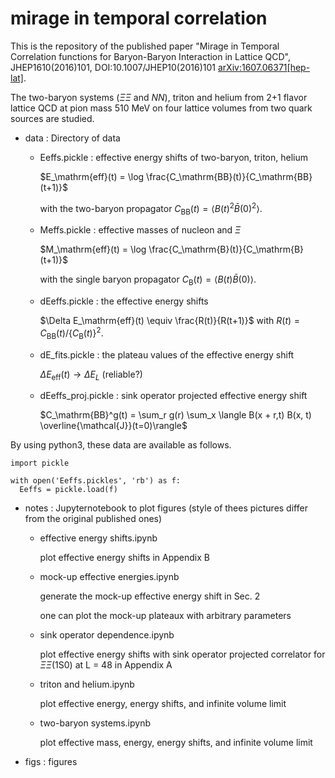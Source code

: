 # mirage in temporal correlation

This is the repository of the published paper
 "Mirage in Temporal Correlation functions for Baryon-Baryon
Interaction in Lattice QCD", JHEP1610(2016)101,
DOI:10.1007/JHEP10(2016)101 [arXiv:1607.06371[hep-lat]](https://arxiv.org/abs/1607.06371).

The two-baryon systems ($\Xi\Xi$ and $NN$), triton and helium from 2+1 flavor lattice QCD
at pion mass 510 MeV on four lattice volumes from two quark sources are studied.

* data : Directory of data
  + Eeffs.pickle : effective energy shifts of two-baryon, triton, helium

    $E_\mathrm{eff}(t) = \log \frac{C_\mathrm{BB}(t)}{C_\mathrm{BB}(t+1)}$

    with the two-baryon propagator
    $C_\mathrm{BB}(t) = \langle B(t)^2 \bar{B}(0)^2 \rangle$.

  + Meffs.pickle : effective masses of nucleon and $\Xi$

    $M_\mathrm{eff}(t) = \log \frac{C_\mathrm{B}(t)}{C_\mathrm{B}(t+1)}$

    with the single baryon propagator
    $C_\mathrm{B}(t) = \langle B(t) \bar{B}(0) \rangle$.

  + dEeffs.pickle : the effective energy shifts

    $\Delta E_\mathrm{eff}(t) \equiv \frac{R(t)}{R(t+1)}$
    with $R(t) = C_\mathrm{BB}(t)/\{C_\mathrm{B}(t)\}^2$.

  + dE_fits.pickle : the plateau values of the effective energy shift

    $\Delta E_\mathrm{eff}(t) \rightarrow \Delta E_L$ (reliable?)

  + dEeffs_proj.pickle : sink operator projected effective energy shift

    $C_\mathrm{BB}^g(t) = \sum_r g(r) \sum_x \langle B(x + r,t) B(x, t) \overline{\mathcal{J}}(t=0)\rangle$

By using python3, these data are available as follows.
```
import pickle

with open('Eeffs.pickles', 'rb') as f:
  Eeffs = pickle.load(f)
```

* notes : Jupyternotebook to plot figures
    (style of thees pictures differ from the original published ones)

  + effective energy shifts.ipynb

    plot effective energy shifts in Appendix B

  + mock-up effective energies.ipynb

    generate the mock-up effective energy shift in Sec. 2

    one can plot the mock-up plateaux with arbitrary parameters

  + sink operator dependence.ipynb

    plot effective energy shifts with sink operator projected correlator
    for $\Xi\Xi$(1S0) at L = 48 in Appendix A

  + triton and helium.ipynb

    plot effective energy, energy shifts, and infinite volume limit

  + two-baryon systems.ipynb

    plot effective mass, energy, energy shifts, and infinite volume limit


* figs : figures

